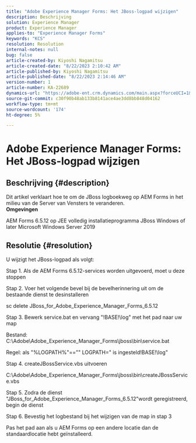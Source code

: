 ```yaml
---
title: "Adobe Experience Manager Forms: Het JBoss-logpad wijzigen"
description: Beschrijving
solution: Experience Manager
product: Experience Manager
applies-to: "Experience Manager Forms"
keywords: "KCS"
resolution: Resolution
internal-notes: null
bug: false
article-created-by: Kiyoshi Nagamitsu
article-created-date: "8/22/2023 2:10:42 AM"
article-published-by: Kiyoshi Nagamitsu
article-published-date: "8/22/2023 2:14:46 AM"
version-number: 1
article-number: KA-22689
dynamics-url: "https://adobe-ent.crm.dynamics.com/main.aspx?forceUCI=1&pagetype=entityrecord&etn=knowledgearticle&id=c9470918-9140-ee11-bdf3-6045bd006239"
source-git-commit: c30f90b48ab133b8141ace4ae3dd8bb848d04162
workflow-type: tm+mt
source-wordcount: '174'
ht-degree: 5%

---
```


# Adobe Experience Manager Forms: Het JBoss-logpad wijzigen

## Beschrijving {#description}

Dit artikel verklaart hoe te om de JBoss logboekweg op AEM Forms in het milieu van de Server van Vensters te veranderen.<br>
<b>Omgevingen</b>

AEM Forms 6.5.12 op JEE volledig installatieprogramma JBoss Windows of later Microsoft Windows Server 2019


## Resolutie {#resolution}


U wijzigt het JBoss-logpad als volgt:

Stap 1. Als de AEM Forms 6.5.12-services worden uitgevoerd, moet u deze stoppen

Stap 2. Voer het volgende bevel bij de bevelherinnering uit om de bestaande dienst te desinstalleren

sc delete JBoss_for_Adobe_Experience_Manager_Forms_6.5.12

Stap 3. Bewerk service.bat en vervang &quot;!BASE!\log&quot; met het pad naar uw map

Bestand: C:\Adobe\Adobe_Experience_Manager_Forms\jboss\bin\service.bat

Regel: als &quot;%LOGPATH%&quot;==&quot;&quot; LOGPATH=&quot; is ingesteld!BASE!\log&quot;

Stap 4. createJBossService.vbs uitvoeren

C:\Adobe\Adobe_Experience_Manager_Forms\jboss\bin\createJBossService.vbs

Stap 5. Zodra de dienst &quot;JBoss_for_Adobe_Experience_Manager_Forms_6.5.12&quot;wordt geregistreerd, begin de dienst

Stap 6. Bevestig het logbestand bij het wijzigen van de map in stap 3

Pas het pad aan als u AEM Forms op een andere locatie dan de standaardlocatie hebt geïnstalleerd.
